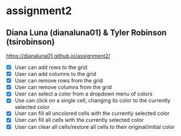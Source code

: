 # assignment2
## Diana Luna (dianaluna01) & Tyler Robinson (tsirobinson)
https://dianaluna01.github.io/assignment2/

- [x] User can add rows to the grid
- [x] User can add columns to the grid
- [x] User can remove rows from the grid
- [x] User can remove columns from the grid
- [x] User can select a color from a dropdown menu of colors
- [x] Use can click on a single cell, changing its color to the currently selected color
- [x] User can fill all uncolored cells with the currently selected color
- [x] User can fill all cells with the currently selected color
- [x] User can clear all cells/restore all cells to their original/initial color
